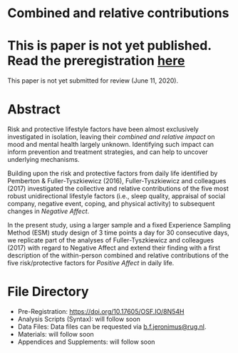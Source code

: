# Combined and relative contributions

# This is paper is not yet published. Read the preregistration [here](https://doi.org/10.17605/OSF.IO/8N54H) #

This paper is not yet submitted for review (June 11, 2020).

# Abstract #
Risk and protective lifestyle factors have been almost exclusively investigated in isolation, leaving their *combined and relative impact* on mood and mental health largely unknown. Identifying such impact can inform prevention and treatment strategies, and can help to uncover underlying mechanisms. 

Building upon the risk and protective factors from daily life identified by Pemberton & Fuller-Tyszkiewicz (2016), Fuller-Tyszkiewicz and colleagues (2017) investigated the collective and relative contributions of the five most robust unidirectional lifestyle factors (i.e., sleep quality, appraisal of social company, negative event, coping, and physical activity) to subsequent changes in *Negative Affect*. 

In the present study, using a larger sample and a fixed Experience Sampling Method (ESM) study design of 3 time points a day for 30 consecutive days, we replicate part of the analyses of Fuller-Tyszkiewicz and colleagues (2017) with regard to Negative Affect and extend their finding with a first description of the within-person combined and relative contributions of the five risk/protective factors for *Positive Affect* in daily life.


# File Directory #

 - Pre-Registration: https://doi.org/10.17605/OSF.IO/8N54H
 - Analysis Scripts (Syntax): will follow soon
 - Data Files: Data files can be requested via b.f.jeronimus@rug.nl. 
 - Materials: will follow soon
 - Appendices and Supplements: will follow soon
